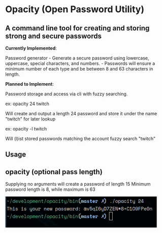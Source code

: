 # Opacity (Open Password Utility)
## A command line tool for creating and storing strong and secure passwords

**Currently Implemented**:

Password generator - Generate a secure password using lowercase, uppercase, special characters, and numbers.
                   - Passwords will ensure a minimum number of each type and be between 8 and 63 characters in length.

**Planned to Implement**:

Password storage and access via cli with fuzzy searching.


ex: opacity 24 twitch

Will create and output a length 24 password and store it under the name "twitch" for later lookup


ex: opacity -l twitch

Will (l)ist stored passwords matching the account fuzzy search "twitch"

## Usage
opacity (optional pass length)
-------------------------
Supplying no arguments will create a password of length 15
Minimum password length is 8, while maximum is 63

![example 1](media/creationExample.png)
